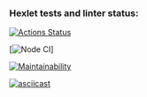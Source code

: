 ### Hexlet tests and linter status:
[![Actions Status](https://github.com/applepeachmemo/frontend-project-46/workflows/hexlet-check/badge.svg)](https://github.com/applepeachmemo/frontend-project-46/actions)

[![Node CI](https://github.com/applepeachmemo/frontend-project-46/actions/workflows/nodejs.yml/badge.svg)]

[![Maintainability](https://api.codeclimate.com/v1/badges/48a7bd81978d8f018192/maintainability)](https://codeclimate.com/github/applepeachmemo/frontend-project-46/maintainability)

[![asciicast](https://asciinema.org/a/nufWfjBflSGpxKCQH7G2o7UME.svg)](https://asciinema.org/a/nufWfjBflSGpxKCQH7G2o7UME)